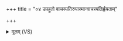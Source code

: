 +++
title = "०४ उपहूतो वाचस्पतिरुपास्मान्वाचस्पतिर्ह्वयताम्"

+++
<details><summary>मूलम् (VS)</summary>

उप॑हूतो वा॒चस्पति॒रुपा॒स्मान्वा॒चस्पति॑र्ह्वयताम्।  
सं श्रु॒तेन॑ गमेमहि॒ मा श्रु॒तेन॒ वि रा॑धिषि ॥
</details>